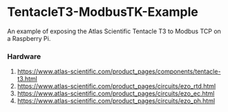 # TentacleT3-ModbusTK-Example
An example of exposing the Atlas Scientific Tentacle T3 to Modbus TCP on a Raspberry Pi.

### Hardware
1. https://www.atlas-scientific.com/product_pages/components/tentacle-t3.html
1. https://www.atlas-scientific.com/product_pages/circuits/ezo_rtd.html
1. https://www.atlas-scientific.com/product_pages/circuits/ezo_ec.html
1. https://www.atlas-scientific.com/product_pages/circuits/ezo_ph.html
